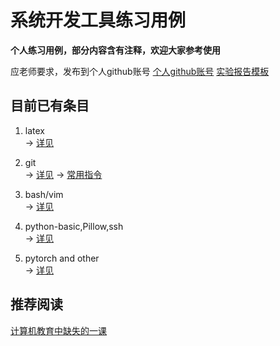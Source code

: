 # 系统开发工具练习用例

  __个人练习用例，部分内容含有注释，欢迎大家参考使用__
  
  应老师要求，发布到个人github账号
  [个人github账号](https://github.com/sufwis)
  [实验报告模板](./git&latex%20learn/template.tex)



## 目前已有条目

1. latex  
-> [详见](./git&latex%20learn/document.pdf)


2. git  
-> [详见](./git&latex%20learn/document.pdf)
-> [常用指令](./git&latex%20learn/gitlearn/Git.txt)


3. bash/vim  
-> [详见](./shell/document_2.pdf)


4. python-basic,Pillow,ssh  
-> [详见](./py&cmd-line-env/document_3.pdf)  

5. pytorch and other  
-> [详见](./pytorch-basic-other/document_4.pdf)

## 推荐阅读
[计算机教育中缺失的一课](https://missing-semester-cn.github.io/)
